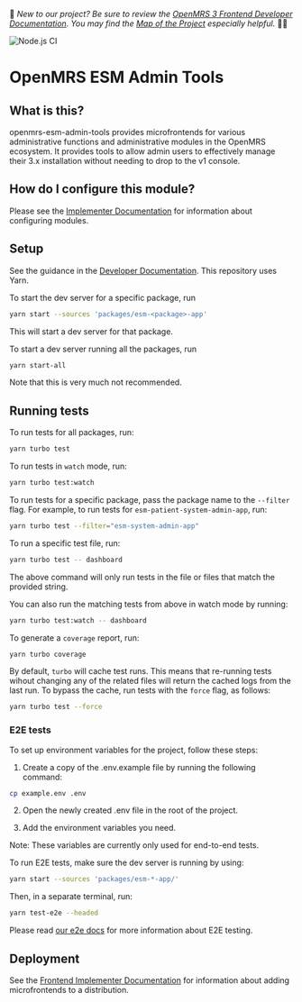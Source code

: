 :wave:	*New to our project? Be sure to review the [OpenMRS 3 Frontend Developer Documentation](https://openmrs.github.io/openmrs-esm-core/#/). You may find the [Map of the Project](https://openmrs.github.io/openmrs-esm-core/#/main/map) especially helpful.* :teacher:	

![Node.js CI](https://github.com/openmrs/openmrs-esm-admin-tools/workflows/Node.js%20CI/badge.svg)

# OpenMRS ESM Admin Tools

## What is this?

openmrs-esm-admin-tools provides microfrontends for various administrative functions and administrative modules in the OpenMRS ecosystem. It provides tools to allow admin users to effectively manage their 3.x installation without needing to drop to the v1 console.

## How do I configure this module?

Please see the [Implementer Documentation](https://wiki.openmrs.org/display/projects/Frontend+3.0+Documentation+for+Implementers#Frontend3.0DocumentationforImplementers-Configuringtheapplication)
for information about configuring modules.

## Setup

See the guidance in the [Developer Documentation](https://o3-dev.docs.openmrs.org/#/getting_started/prerequisites).
This repository uses Yarn.

To start the dev server for a specific package, run

```bash
yarn start --sources 'packages/esm-<package>-app'
```

This will start a dev server for that package.

To start a dev server running all the packages, run

```bash
yarn start-all
```

Note that this is very much not recommended.

## Running tests

To run tests for all packages, run:

```bash
yarn turbo test
```

To run tests in `watch` mode, run:

```bash
yarn turbo test:watch
```

To run tests for a specific package, pass the package name to the `--filter` flag. For example, to run tests for `esm-patient-system-admin-app`, run:

```bash
yarn turbo test --filter="esm-system-admin-app"
```

To run a specific test file, run:

```bash
yarn turbo test -- dashboard
```

The above command will only run tests in the file or files that match the provided string.

You can also run the matching tests from above in watch mode by running:

```bash
yarn turbo test:watch -- dashboard
```

To generate a `coverage` report, run:

```bash
yarn turbo coverage
```

By default, `turbo` will cache test runs. This means that re-running tests wihout changing any of the related files will return the cached logs from the last run. To bypass the cache, run tests with the `force` flag, as follows:

```bash
yarn turbo test --force
```

### E2E tests

To set up environment variables for the project, follow these steps:

1. Create a copy of the .env.example file by running the following command:

  ```bash
  cp example.env .env
  ```
  
2. Open the newly created .env file in the root of the project.

3. Add the environment variables you need.

Note: These variables are currently only used for end-to-end tests.


To run E2E tests, make sure the dev server is running by using:

```sh
yarn start --sources 'packages/esm-*-app/'
```

Then, in a separate terminal, run:

```sh
yarn test-e2e --headed
```

Please read [our e2e docs](e2e/README.md) for more information about E2E testing.

## Deployment

See the
[Frontend Implementer Documentation](https://wiki.openmrs.org/display/projects/Frontend+3.0+Documentation+for+Implementers)
for information about adding microfrontends to a distribution.
